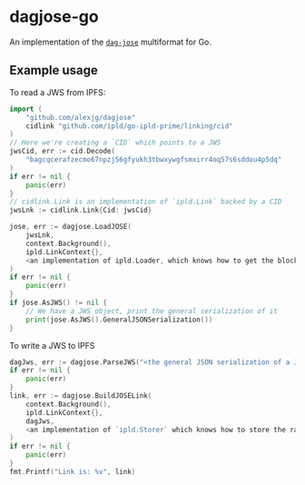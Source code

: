 # dagjose-go

An implementation of the [`dag-jose`](https://github.com/ipld/specs/pull/269) multiformat for Go. 

## Example usage

To read a JWS from IPFS:

```go
import (
    "github.com/alexjg/dagjose" 
    cidlink "github.com/ipld/go-ipld-prime/linking/cid"
)
// Here we're creating a `CID` which points to a JWS
jwsCid, err := cid.Decode(
    "bagcqcerafzecmo67npzj56gfyukh3tbwxywgfsmxirr4oq57s6sddou4p5dq"
)
if err != nil {
    panic(err)
}
// cidlink.Link is an implementation of `ipld.Link` backed by a CID
jwsLnk := cidlink.Link{Cid: jwsCid}

jose, err := dagjose.LoadJOSE(
    jwsLnk,
    context.Background(),
    ipld.LinkContext{},
    <an implementation of ipld.Loader, which knows how to get the block data from IPFS>,
)
if err != nil {
    panic(err)
}
if jose.AsJWS() != nil {
    // We have a JWS object, print the general serialization of it
    print(jose.AsJWS().GeneralJSONSerialization())
}
```

To write a JWS to IPFS

```go
dagJws, err := dagjose.ParseJWS("<the general JSON serialization of a JWS>")
if err != nil {
    panic(err)
}
link, err := dagjose.BuildJOSELink(
    context.Background(),
    ipld.LinkContext{},
    dagJws,
    <an implementation of `ipld.Storer` which knows how to store the raw block data>
)
if err != nil {
    panic(err)
}
fmt.Printf("Link is: %v", link)
```
